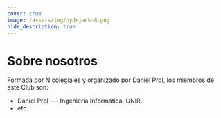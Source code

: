 ```yaml
---
cover: true
image: /assets/img/hydejack-8.png
hide_description: true
---
```


# Sobre nosotros

Formada por N colegiales y organizado por Daniel Prol, los miembros de este Club son:

* Daniel Prol --- Ingeniería Informática, UNIR.
* etc.
